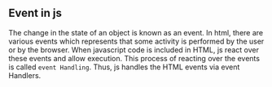 ## Event in js

The change in the state of an object is known as an event. In html, there are various events which represents that some activity is performed by the user or by the browser. When javascript code is included in HTML, js react over these events and allow execution. This process of reacting over the events is called `event Handling`. Thus, js handles the HTML events via event Handlers.

